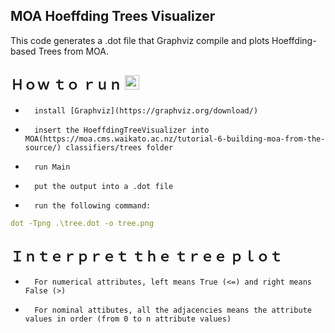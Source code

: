 ## MOA Hoeffding Trees Visualizer

This code generates a .dot file that Graphviz compile and plots Hoeffding-based Trees from MOA. 

## Ｈｏｗ ｔｏ ｒｕｎ <img src = "https://media1.giphy.com/media/JZ40cnfnN11KycrvMF/giphy.gif?cid=ecf05e47a0n3gi1bfqntqmob8g9aid1oyj2wr3ds3mg700bl&rid=giphy.gif" width = 23px>

-       install [Graphviz](https://graphviz.org/download/)

-       insert the HoeffdingTreeVisualizer into MOA(https://moa.cms.waikato.ac.nz/tutorial-6-building-moa-from-the-source/) classifiers/trees folder

-       run Main

-       put the output into a .dot file

-       run the following command:

```yaml
dot -Tpng .\tree.dot -o tree.png
```

## Ｉｎｔｅｒｐｒｅｔ ｔｈｅ ｔｒｅｅ ｐｌｏｔ

-       For numerical attributes, left means True (<=) and right means False (>)

-       For nominal attibutes, all the adjacencies means the attribute values in order (from 0 to n attribute values)